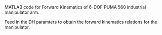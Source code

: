 MATLAB code for Forward Kinematics of 6-DOF PUMA 560 industrial manipulator arm. 

Feed in the DH paramters to obtain the forward kinematics relations for the manipulator.

